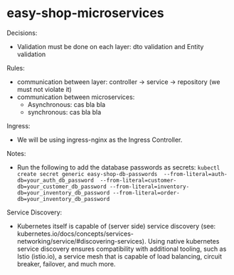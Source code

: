 # easy-shop-microservices

Decisions:
- Validation must be done on each layer: dto validation and Entity validation

Rules:
- communication between layer: controller -> service -> repository (we must not violate it)
- communication between microservices: 
  - Asynchronous: cas bla bla
  - synchronous: cas bla bla
  
Ingress:
- We will be using ingress-nginx as the Ingress Controller.

Notes:
- Run the following to add the database passwords as secrets:
`kubectl create secret generic easy-shop-db-passwords 
 --from-literal=auth-db=your_auth_db_password 
 --from-literal=customer-db=your_customer_db_password
 --from-literal=inventory-db=your_inventory_db_password
 --from-literal=order-db=your_inventory_db_password`

Service Discovery:
- Kubernetes itself is capable of (server side) service discovery (see: kubernetes.io/docs/concepts/services-networking/service/#discovering-services). Using native kubernetes service discovery ensures compatibility with additional tooling, such as Istio (istio.io), a service mesh that is capable of load balancing, circuit breaker, failover, and much more.

